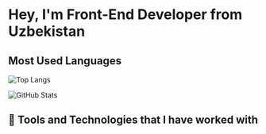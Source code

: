# Hey, I'm Front-End Developer from Uzbekistan

## Most Used Languages

![Top Langs](https://github-readme-stats.vercel.app/api/top-langs/?username=YourGitHubUsername&layout=compact&theme=dark)


![GitHub Stats](https://github-readme-stats.vercel.app/api?username=YourGitHubUsername&show_icons=true&theme=dark)

## 🚀 Tools and Technologies that I have worked with

<p>

</p>
